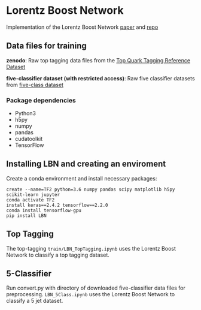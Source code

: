 # Lorentz Boost Network
Implementation of the Lorentz Boost Network [paper](https://arxiv.org/pdf/1812.09722.pdf) and [repo](https://github.com/riga/LBN)

## Data files for training
**zenodo**: Raw top tagging data files from the [Top Quark Tagging Reference Dataset](https://zenodo.org/record/2603256)

**five-classifier dataset (with restricted access)**: Raw five classifier datasets from [five-class dataset](https://cernbox.cern.ch/index.php/s/AgzB93y3ac0yuId?path=%2Ffixed)
### Package dependencies
- Python3
- h5py
- numpy
- pandas
- cudatoolkit
- TensorFlow
## Installing LBN and creating an enviroment
Create a conda environment and install necessary packages:
```
create --name=TF2 python=3.6 numpy pandas scipy matplotlib h5py scikit-learn jupyter
conda activate TF2
install keras==2.4.2 tensorflow==2.2.0
conda install tensorflow-gpu
pip install LBN

```
## Top Tagging
The top-tagging `train/LBN_TopTagging.ipynb` uses the Lorentz Boost Network to classify a top tagging dataset.
## 5-Classifier
Run convert.py with directory of downloaded five-classifier data files for preprocessing. 
`LBN_5Class.ipynb` uses the Lorentz Boost Network to classify a 5 jet dataset.

